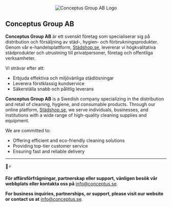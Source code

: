 <!-- <p align="center">
  <img src="https://justmrnone.github.io/NeverEndingPong/logos/Conceptus1.png" alt="Conceptus Group AB Logo" title="Conceptus Group AB Logo" width="200">
</p>
<p align="center">
  <img src="https://justmrnone.github.io/NeverEndingPong/logos/Conceptus-Art.jpg" alt="Conceptus Group AB Logo" title="Conceptus Group AB Logo">
</p>
-->

<p align="center">
  <img src="https://justmrnone.github.io/NeverEndingPong/logos/Conceptus-Art-Bgremover2.png" alt="Conceptus Group AB Logo" title="Conceptus Group AB Logo">
</p>

## Conceptus Group AB

**Conceptus Group AB** är ett svenskt företag som specialiserar sig på distribution och försäljning av städ-, hygien- och förbrukningsprodukter. Genom vår e-handelsplattform, [Städshop.se](https://stadshop.se), levererar vi högkvalitativa städprodukter och utrustning till privatpersoner, företag och offentliga verksamheter.

Vi strävar efter att:
- Erbjuda effektiva och miljövänliga städlösningar
- Leverera förstklassig kundservice
- Säkerställa snabb och pålitlig leverans

**Conceptus Group AB** is a Swedish company specializing in the distribution and retail of cleaning, hygiene, and consumable products. Through our online platform, [Städshop.se](https://stadshop.se), we serve individuals, businesses, and institutions with a wide range of high-quality cleaning supplies and equipment.

We are committed to:
- Offering efficient and eco-friendly cleaning solutions
- Providing top-tier customer service
- Ensuring fast and reliable delivery


---
💼⚡

**För affärsförfrågningar, partnerskap eller support, vänligen besök vår webbplats eller kontakta oss på** [info@conceptus.se](mailto:info@conceptus.se).

**For business inquiries, partnerships, or support, please visit our website or contact us at** [info@conceptus.se](mailto:info@conceptus.se).
